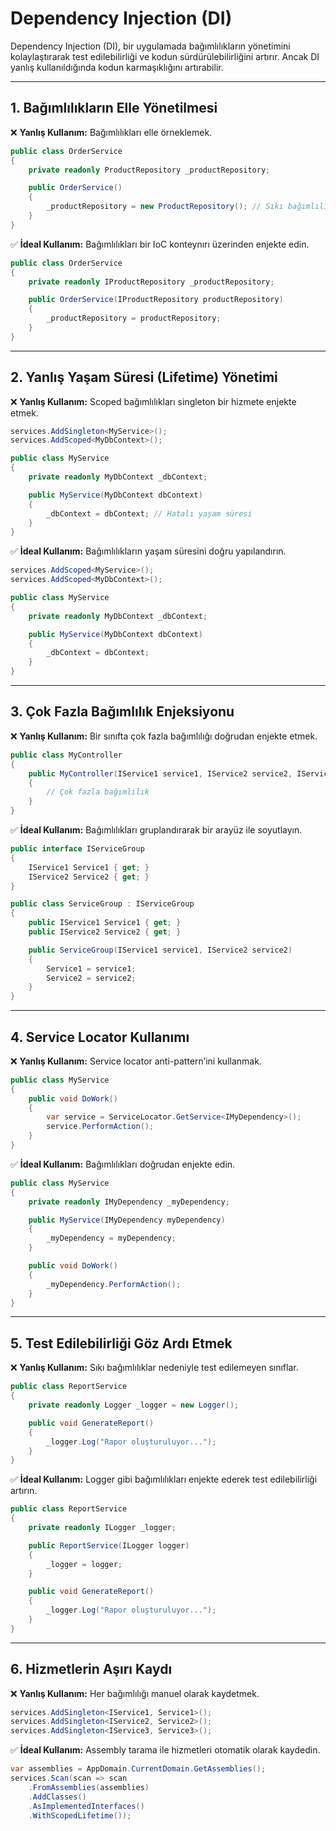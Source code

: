 # Dependency Injection (DI)

Dependency Injection (DI), bir uygulamada bağımlılıkların yönetimini kolaylaştırarak test edilebilirliği ve kodun sürdürülebilirliğini artırır. Ancak DI yanlış kullanıldığında kodun karmaşıklığını artırabilir.

---

## 1. Bağımlılıkların Elle Yönetilmesi

❌ **Yanlış Kullanım:** Bağımlılıkları elle örneklemek.

```csharp
public class OrderService
{
    private readonly ProductRepository _productRepository;

    public OrderService()
    {
        _productRepository = new ProductRepository(); // Sıkı bağımlılık
    }
}
```

✅ **İdeal Kullanım:** Bağımlılıkları bir IoC konteynırı üzerinden enjekte edin.

```csharp
public class OrderService
{
    private readonly IProductRepository _productRepository;

    public OrderService(IProductRepository productRepository)
    {
        _productRepository = productRepository;
    }
}
```

---

## 2. Yanlış Yaşam Süresi (Lifetime) Yönetimi

❌ **Yanlış Kullanım:** Scoped bağımlılıkları singleton bir hizmete enjekte etmek.

```csharp
services.AddSingleton<MyService>();
services.AddScoped<MyDbContext>();

public class MyService
{
    private readonly MyDbContext _dbContext;

    public MyService(MyDbContext dbContext)
    {
        _dbContext = dbContext; // Hatalı yaşam süresi
    }
}
```

✅ **İdeal Kullanım:** Bağımlılıkların yaşam süresini doğru yapılandırın.

```csharp
services.AddScoped<MyService>();
services.AddScoped<MyDbContext>();

public class MyService
{
    private readonly MyDbContext _dbContext;

    public MyService(MyDbContext dbContext)
    {
        _dbContext = dbContext;
    }
}
```

---

## 3. Çok Fazla Bağımlılık Enjeksiyonu

❌ **Yanlış Kullanım:** Bir sınıfta çok fazla bağımlılığı doğrudan enjekte etmek.

```csharp
public class MyController
{
    public MyController(IService1 service1, IService2 service2, IService3 service3, IService4 service4)
    {
        // Çok fazla bağımlılık
    }
}
```

✅ **İdeal Kullanım:** Bağımlılıkları gruplandırarak bir arayüz ile soyutlayın.

```csharp
public interface IServiceGroup
{
    IService1 Service1 { get; }
    IService2 Service2 { get; }
}

public class ServiceGroup : IServiceGroup
{
    public IService1 Service1 { get; }
    public IService2 Service2 { get; }

    public ServiceGroup(IService1 service1, IService2 service2)
    {
        Service1 = service1;
        Service2 = service2;
    }
}
```

---

## 4. Service Locator Kullanımı

❌ **Yanlış Kullanım:** Service locator anti-pattern’ini kullanmak.

```csharp
public class MyService
{
    public void DoWork()
    {
        var service = ServiceLocator.GetService<IMyDependency>();
        service.PerformAction();
    }
}
```

✅ **İdeal Kullanım:** Bağımlılıkları doğrudan enjekte edin.

```csharp
public class MyService
{
    private readonly IMyDependency _myDependency;

    public MyService(IMyDependency myDependency)
    {
        _myDependency = myDependency;
    }

    public void DoWork()
    {
        _myDependency.PerformAction();
    }
}
```

---

## 5. Test Edilebilirliği Göz Ardı Etmek

❌ **Yanlış Kullanım:** Sıkı bağımlılıklar nedeniyle test edilemeyen sınıflar.

```csharp
public class ReportService
{
    private readonly Logger _logger = new Logger();

    public void GenerateReport()
    {
        _logger.Log("Rapor oluşturuluyor...");
    }
}
```

✅ **İdeal Kullanım:** Logger gibi bağımlılıkları enjekte ederek test edilebilirliği artırın.

```csharp
public class ReportService
{
    private readonly ILogger _logger;

    public ReportService(ILogger logger)
    {
        _logger = logger;
    }

    public void GenerateReport()
    {
        _logger.Log("Rapor oluşturuluyor...");
    }
}
```

---

## 6. Hizmetlerin Aşırı Kaydı

❌ **Yanlış Kullanım:** Her bağımlılığı manuel olarak kaydetmek.

```csharp
services.AddSingleton<IService1, Service1>();
services.AddSingleton<IService2, Service2>();
services.AddSingleton<IService3, Service3>();
```

✅ **İdeal Kullanım:** Assembly tarama ile hizmetleri otomatik olarak kaydedin.

```csharp
var assemblies = AppDomain.CurrentDomain.GetAssemblies();
services.Scan(scan => scan
    .FromAssemblies(assemblies)
    .AddClasses()
    .AsImplementedInterfaces()
    .WithScopedLifetime());
```
